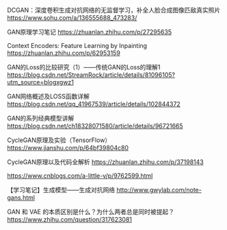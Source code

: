DCGAN：深度卷积生成对抗网络的无监督学习，补全人脸合成图像匹敌真实照片 
https://www.sohu.com/a/136555688_473283/

GAN原理学习笔记
https://zhuanlan.zhihu.com/p/27295635


Context Encoders: Feature Learning by Inpainting
https://zhuanlan.zhihu.com/p/62953159

GAN的Loss的比较研究（1）——传统GAN的Loss的理解1
https://blog.csdn.net/StreamRock/article/details/81096105?utm_source=blogxgwz1

GAN网络概述及LOSS函数详解
https://blog.csdn.net/qq_41967539/article/details/102844372

GAN的系列经典模型讲解
https://blog.csdn.net/ch18328071580/article/details/96721665

CycleGAN原理及实验（TensorFlow）
https://www.jianshu.com/p/64bf39804c80

CycleGAN原理以及代码全解析
https://zhuanlan.zhihu.com/p/37198143

https://www.cnblogs.com/a-little-v/p/9762599.html

【学习笔记】生成模型——生成对抗网络
http://www.gwylab.com/note-gans.html

GAN 和 VAE 的本质区别是什么？为什么两者总是同时被提起？
https://www.zhihu.com/question/317623081

